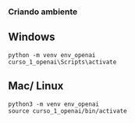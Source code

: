 ### Criando ambiente 

## Windows 
```
python -m venv env_openai
curso_1_openai\Scripts\activate
```

## Mac/ Linux
```
python3 -m venv env_openai
source curso_1_openai/bin/activate
```